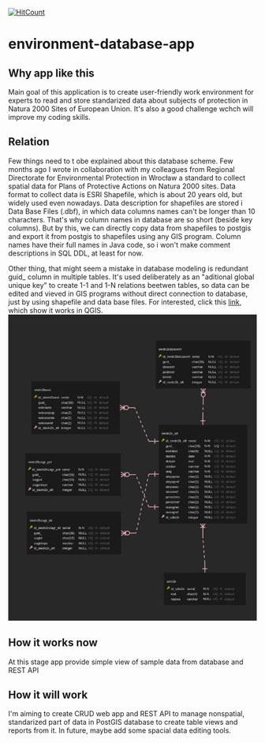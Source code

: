 [![HitCount](http://hits.dwyl.com/kieemi/environment-database-app.svg)](http://hits.dwyl.com/kieemi/environment-database-app)
# environment-database-app

## Why app like this ## 

Main goal of this application is to create user-friendly work environment for experts to read and store standarized data about subjects of protection in Natura 2000 Sites of European Union. It's also a good challenge wchch will improve my coding skills.

## Relation ## 

Few things need to t obe explained about this database scheme.
Few months ago I wrote in collaboration with my colleagues from Regional Directorate for Environmental Protection in Wrocław a standard to collect spatial data for Plans of Protective Actions on Natura 2000 sites. Data format to collect data is ESRI Shapefile, which is about 20 years old, but widely used even nowadays. Data description for shapefiles are stored i Data Base Files (.dbf), in which data columns names can't be longer than 10 characters. That's why column names in database are so short (beside key columns). But by this, we can directly copy data from shapefiles to postgis and export it from postgis to shapefiles using any GIS program. Column names have their full names in Java code, so i won't make comment descriptions in SQL DDL, at least for now.

Other thing, that might seem a mistake in database modeling is redundant guid_ column in multiple tables. It's used deliberately as an "aditional global unique key" to create 1-1 and 1-N relations beetwen tables, so data can be edited and vieved in GIS programs without direct connection to database, just by using shapefile and data base files. For interested, click this [link](https://docs.qgis.org/3.4/en/docs/user_manual/working_with_vector/attribute_table.html#creating-one-or-many-to-many-relations), which show it works in QGIS.
![image](https://github.com/kieemi/environment-database-app/blob/master/data%20relation.jpg)


## How it works now ## 

At this stage app provide simple view of sample data from database and REST API

## How it will work ## 

I'm aiming to create CRUD web app and REST API to manage nonspatial, standarized part of data in PostGIS database to create table views and reports from it. In future, maybe add some spacial data editing tools. 


